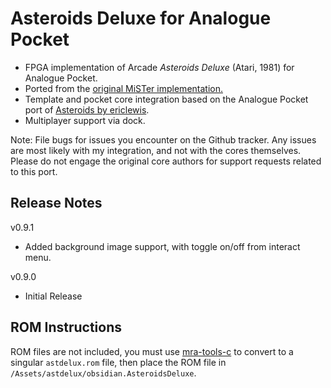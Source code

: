 # Asteroids Deluxe for Analogue Pocket

+ FPGA implementation of Arcade _Asteroids Deluxe_ (Atari, 1981) for Analogue Pocket.
+ Ported from the [original MiSTer implementation.](https://github.com/MiSTer-devel/Arcade-AsteroidsDeluxe_MiSTer) 
+ Template and pocket core integration based on the Analogue Pocket port of [Asteroids by ericlewis](https://github.com/ericlewis/openfpga-asteroids).
+ Multiplayer support via dock.

Note:  File bugs for issues you encounter on the Github tracker.  Any issues are most likely with my integration, and not with the cores themselves.  Please do not engage the original core authors for support requests related to this port.

## Release Notes
v0.9.1
- Added background image support, with toggle on/off from interact menu.

v0.9.0
- Initial Release

## ROM Instructions

ROM files are not included, you must use [mra-tools-c](https://github.com/sebdel/mra-tools-c/) to convert to a singular `astdelux.rom` file, then place the ROM file in `/Assets/astdelux/obsidian.AsteroidsDeluxe`.